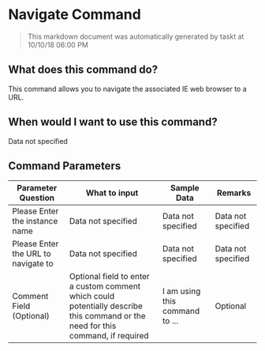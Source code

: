 <!--TITLE: Navigate Command -->
<!-- SUBTITLE: a command in the IE Browser Commands group -->
# Navigate Command


> This markdown document was automatically generated by taskt at 10/10/18 06:00 PM


## What does this command do?
This command allows you to navigate the associated IE web browser to a URL.


## When would I want to use this command?
Data not specified


## Command Parameters
| Parameter Question   	| What to input  	|  Sample Data 	| Remarks  	|
| ---                    | ---               | ---           | ---       |
|Please Enter the instance name|Data not specified|Data not specified|Data not specified|
|Please Enter the URL to navigate to|Data not specified|Data not specified|Data not specified|
|Comment Field (Optional)|Optional field to enter a custom comment which could potentially describe this command or the need for this command, if required|I am using this command to ...|Optional|



